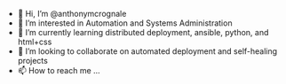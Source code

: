 - 👋 Hi, I’m @anthonymcrognale
- 👀 I’m interested in Automation and Systems Administration
- 🌱 I’m currently learning distributed deployment, ansible, python, and html+css
- 💞️ I’m looking to collaborate on automated deployment and self-healing projects
- 📫 How to reach me ...

<!---
anthonymcrognale/anthonymcrognale is a ✨ special ✨ repository because its `README.md` (this file) appears on your GitHub profile.
You can click the Preview link to take a look at your changes.
--->
